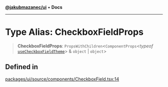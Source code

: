 [**@jakubmazanec/ui**](../README.md) • **Docs**

---

# Type Alias: CheckboxFieldProps

> **CheckboxFieldProps**: `PropsWithChildren`\<`ComponentProps`\<_typeof_
> [`useCheckboxFieldTheme`](../functions/useCheckboxFieldTheme.md)\> & `object` \| `object`\>

## Defined in

[packages/ui/source/components/CheckboxField.tsx:14](https://github.com/jakubmazanec/tools/blob/a5f92f7f2969c6804808173bd093f7dbafca1b9f/packages/ui/source/components/CheckboxField.tsx#L14)
